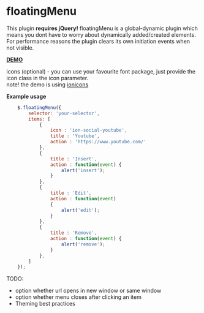 # floatingMenu

This plugin **requires jQuery!**
floatingMenu is a global-dynamic plugin which means you dont have to worry about dynamically added/created elements.
For performance reasons the plugin clears its own initiation events when not visible.

[**DEMO**](https://vladthecodeimpaler.github.io/floatingMenu/)


icons (optional) - you can use your favourite font package, just provide the icon class in the icon parameter. <br />
note! the demo is using [ionicons](http://ionicons.com/)

**Example usage**

```javascript
    $.floatingMenu({
        selector: 'your-selector',
        items: [
            {
            	icon : 'ion-social-youtube',
            	title : 'Youtube',
                action : 'https://www.youtube.com/'
            },
            {
            	title : 'Insert',
                action : function(event) {
                	alert('insert');
                }
            },
            {
            	title : 'Edit',
                action : function(event) 
                {
                	alert('edit');
                }
            },
            {
            	title : 'Remove',
                action : function(event) {
                    alert('remove');
                }
            },
        ]
    });
```

TODO:

- option whether url opens in new window or same window <br />
- option whether menu closes after clicking an item <br />
- Theming best practices <br />
